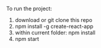 To run the project:
1. download or git clone this repo
2. npm install -g create-react-app
3. within current folder: npm install
4. npm start